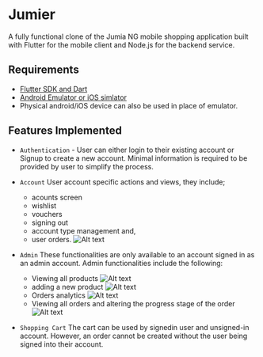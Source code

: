 # Jumier

A fully functional clone of the Jumia NG mobile shopping application built with Flutter for the mobile client and Node.js for the backend service.

## Requirements

- [Flutter SDK and Dart](https://docs.flutter.dev/get-started/install?gclid=CjwKCAjwsfuYBhAZEiwA5a6CDKg0IENEmEpQRDwt-8cTHp6FIf8UMET-3zG9M-oiQBlKAq_imDRKgRoCnpsQAvD_BwE&gclsrc=aw.ds)
- [Android Emulator or iOS simlator](https://developer.android.com/studio?gclid=CjwKCAjwsfuYBhAZEiwA5a6CDNqyXXrWHoSk3KMamypQGg5z5MH933GAS-UYDfDMD8-OnUCSAmSHgBoC-AUQAvD_BwE&gclsrc=aw.ds#downloads)
- Physical android/iOS device can also be used in place of emulator.

## Features Implemented

- `Authentication` - User can either login to their existing account or Signup to create a new account. Minimal information is required to be provided by user to simplify the process.

- `Account` User account specific actions and views, they include;

  - acounts screen
  - wishlist
  - vouchers
  - signing out
  - account type management and,
  - user orders.
    ![Alt text](images/import-collection-1.png?raw=true "Image 1")

- `Admin` These functionalities are only available to an account signed in as an admin account. Admin functionalities include the following:

  - Viewing all products
    ![Alt text](images/import-collection-1.png?raw=true "Image 1")
  - adding a new product
    ![Alt text](images/import-collection-1.png?raw=true "Image 1")
  - Orders analytics
    ![Alt text](images/import-collection-1.png?raw=true "Image 1")
  - Viewing all orders and altering the progress stage of the order
    ![Alt text](images/import-collection-1.png?raw=true "Image 1")

- `Shopping Cart` The cart can be used by signedin user and unsigned-in account. However, an order cannot be created without the user being signed into their account.
